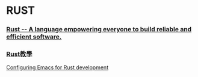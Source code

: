# RUST

### [Rust -- A language empowering everyone to build reliable and efficient software.](https://www.rust-lang.org/)

### [Rust教學](https://tw511.com/2/28/1043.html)


[Configuring Emacs for Rust development](https://robert.kra.hn/posts/rust-emacs-setup/)



